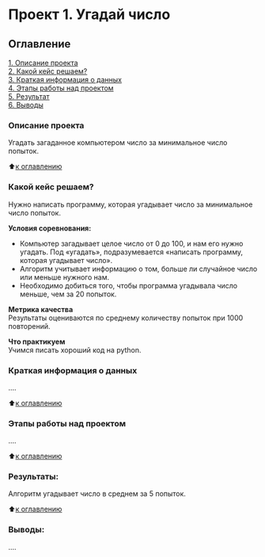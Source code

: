 # Проект 1. Угадай число

## Оглавление  
[1. Описание проекта](https://github.com/ValentinaVlk/sf_data_science/tree/main/project_game/README.md#Описание-проекта)  
[2. Какой кейс решаем?](https://github.com/ValentinaVlk/sf_data_science/tree/main/project_game?README.md#Какой-кейс-решаем)  
[3. Краткая информация о данных](https://github.com/ValentinaVlk/sf_data_science/tree/main/project_game/README.md#Краткая-информация-о-данных)  
[4. Этапы работы над проектом](https://github.com/ValentinaVlk/sf_data_science/tree/main/project_game/README.md#Этапы-работы-над-проектом)  
[5. Результат](https://github.com/ValentinaVlk/sf_data_science/tree/main/project_game/README.md#Результат)    
[6. Выводы](https://github.com/ValentinaVlk/sf_data_science/tree/main/project_game/README.md#Выводы)

### Описание проекта    
Угадать загаданное компьютером число за минимальное число попыток.

:arrow_up:[к оглавлению](https://github.com/ValentinaVlk/sf_data_science/blob/main/project_0/README.md#Оглавление)


### Какой кейс решаем?    
Нужно написать программу, которая угадывает число за минимальное число попыток.

**Условия соревнования:**  
- Компьютер загадывает целое число от 0 до 100, и нам его нужно угадать. Под «угадать», подразумевается «написать программу, которая угадывает число».
- Алгоритм учитывает информацию о том, больше ли случайное число или меньше нужного нам.
- Необходимо добиться того, чтобы программа угадывала число меньше, чем за 20 попыток.

**Метрика качества**     
Результаты оцениваются по среднему количеству попыток при 1000 повторений.

**Что практикуем**     
Учимся писать хороший код на python.


### Краткая информация о данных
....
  
:arrow_up:[к оглавлению](hhttps://github.com/ValentinaVlk/sf_data_science/tree/main/project_game/README.md#Оглавление)


### Этапы работы над проектом  
....

:arrow_up:[к оглавлению](https://github.com/ValentinaVlk/sf_data_science/tree/main/project_game/README.md#Оглавление)


### Результаты:  
Алгоритм угадывает число в среднем за 5 попыток.

:arrow_up:[к оглавлению](https://github.com/ValentinaVlk/sf_data_science/tree/main/project_game/README.md#Оглавление)


### Выводы:  
....

